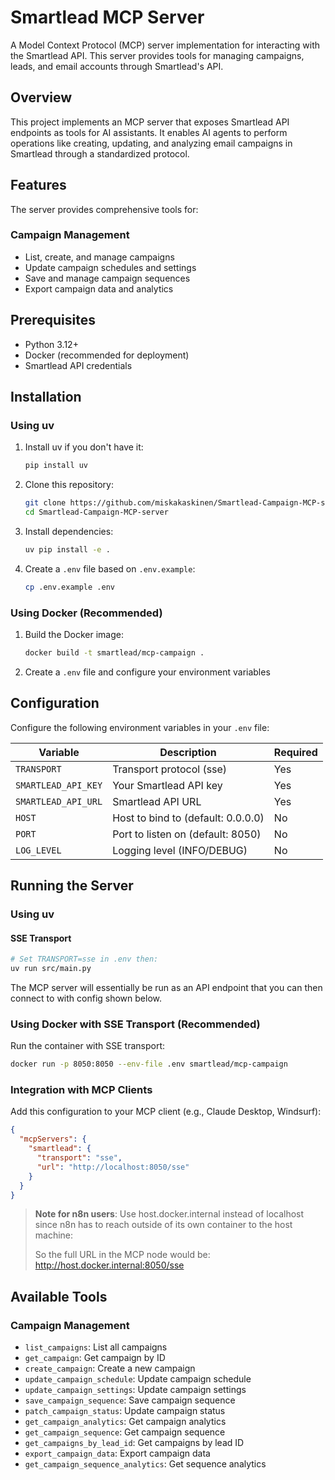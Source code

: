 # Smartlead MCP Server

A Model Context Protocol (MCP) server implementation for interacting with the Smartlead API. This server provides tools for managing campaigns, leads, and email accounts through Smartlead's API.

## Overview

This project implements an MCP server that exposes Smartlead API endpoints as tools for AI assistants. It enables AI agents to perform operations like creating, updating, and analyzing email campaigns in Smartlead through a standardized protocol.

## Features

The server provides comprehensive tools for:

### Campaign Management
- List, create, and manage campaigns
- Update campaign schedules and settings
- Save and manage campaign sequences
- Export campaign data and analytics


## Prerequisites

- Python 3.12+
- Docker (recommended for deployment)
- Smartlead API credentials

## Installation

### Using uv

1. Install uv if you don't have it:
   ```bash
   pip install uv
   ```

2. Clone this repository:
   ```bash
   git clone https://github.com/miskakaskinen/Smartlead-Campaign-MCP-server.git
   cd Smartlead-Campaign-MCP-server
   ```

3. Install dependencies:
   ```bash
   uv pip install -e .
   ```

4. Create a `.env` file based on `.env.example`:
   ```bash
   cp .env.example .env
   ```

### Using Docker (Recommended)

1. Build the Docker image:
   ```bash
   docker build -t smartlead/mcp-campaign .
   ```

2. Create a `.env` file and configure your environment variables

## Configuration

Configure the following environment variables in your `.env` file:

| Variable | Description | Required |
|----------|-------------|----------|
| `TRANSPORT` | Transport protocol (sse) | Yes |
| `SMARTLEAD_API_KEY` | Your Smartlead API key | Yes |
| `SMARTLEAD_API_URL` | Smartlead API URL | Yes |
| `HOST` | Host to bind to (default: 0.0.0.0) | No |
| `PORT` | Port to listen on (default: 8050) | No |
| `LOG_LEVEL` | Logging level (INFO/DEBUG) | No |

## Running the Server

### Using uv

#### SSE Transport

```bash
# Set TRANSPORT=sse in .env then:
uv run src/main.py
```

The MCP server will essentially be run as an API endpoint that you can then connect to with config shown below.

### Using Docker with SSE Transport (Recommended)

Run the container with SSE transport:

```bash
docker run -p 8050:8050 --env-file .env smartlead/mcp-campaign
```

### Integration with MCP Clients

Add this configuration to your MCP client (e.g., Claude Desktop, Windsurf):

```json
{
  "mcpServers": {
    "smartlead": {
      "transport": "sse",
      "url": "http://localhost:8050/sse"
    }
  }
}
```

> **Note for n8n users**: Use host.docker.internal instead of localhost since n8n has to reach outside of its own container to the host machine:
> 
> So the full URL in the MCP node would be: http://host.docker.internal:8050/sse

## Available Tools

### Campaign Management
- `list_campaigns`: List all campaigns
- `get_campaign`: Get campaign by ID
- `create_campaign`: Create a new campaign
- `update_campaign_schedule`: Update campaign schedule
- `update_campaign_settings`: Update campaign settings
- `save_campaign_sequence`: Save campaign sequence
- `patch_campaign_status`: Update campaign status
- `get_campaign_analytics`: Get campaign analytics
- `get_campaign_sequence`: Get campaign sequence
- `get_campaigns_by_lead_id`: Get campaigns by lead ID
- `export_campaign_data`: Export campaign data
- `get_campaign_sequence_analytics`: Get sequence analytics

